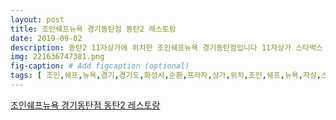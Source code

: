 ```yaml
---
layout: post
title: 조인쉐프뉴욕 경기동탄점 동탄2 레스토랑
date: 2019-09-02
description: 동탄2 11자상가에 위치한 조인쉐프뉴욕 경기동탄점입니다 11자상가 스타벅스 옆 경서프라자 7층에 있어요 깔끔하고 넓습니다 7층이라 고층 레스토랑에서 먹는 기분이 좋아요 실외 테라스도 있어서 
img: 221636747381.png
fig-caption: # Add figcaption (optional)
tags: [ 조인,쉐프,뉴욕,경기,경기도,화성시,순환,프라자,상가,위치,조인,쉐프,뉴욕,자상,스타벅스,프라자,고층,레스토랑,기분,실외,테라스,선선,가을,아기,의자,마련,슬라이드,스테이크,피자,스파게티,리조또,종류,가격,정말,세트,메뉴,셀프,커피,음료,피클,마르,게리,피자,까르보나라,독일,소시지,필라프,문지,독일,소시지,필라프,독일,소시지,필라프,각종,야채,계란,불맛,거기,다가,소시지,수가,소시지,케찹,머스타드,볶음밥,감자,튀김,어우,바로,뉴욕,이건,까르보나라,까르보나라,아주,클래식,원래,음식,기본,크림,파스타,처음,꼬맹이,조카,계속,달라,애기,계속,달라,요건,마르,게리,마르,게리,피자,사이즈,바삭,도우,치즈,토마토소스,토마토,원래,마르,게리,피자,역시,본연,클래식,피자,메뚜기,싹싹,음식,전반,아이,데리,먹기,분위기,데이트,무엇,가격,부담,외식 ]
---
```

[조인쉐프뉴욕 경기동탄점 동탄2 레스토랑](https://blog.naver.com/lgtnet?Redirect=Log&logNo=221636747381)